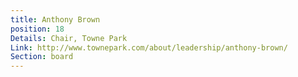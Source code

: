 ```yaml
---
title: Anthony Brown
position: 18
Details: Chair, Towne Park
Link: http://www.townepark.com/about/leadership/anthony-brown/
Section: board
---
```


